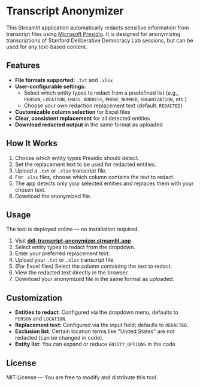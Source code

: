 # Transcript Anonymizer

This Streamlit application automatically redacts sensitive information from transcript files using [Microsoft Presidio](https://github.com/microsoft/presidio). It is designed for anonymizing transcriptions of Stanford Deliberative Democracy Lab sessions, but can be used for any text-based content.

## Features
- **File formats supported:** `.txt` and `.xlsx`
- **User-configurable settings:**
  - Select which entity types to redact from a predefined list (e.g., `PERSON`, `LOCATION`, `EMAIL_ADDRESS`, `PHONE_NUMBER`, `ORGANIZATION`, etc.)
  - Choose your own redaction replacement text (default: `REDACTED`)
- **Customizable column selection** for Excel files
- **Clear, consistent replacement** for all detected entities
- **Download redacted output** in the same format as uploaded

## How It Works
1. Choose which entity types Presidio should detect.
2. Set the replacement text to be used for redacted entities.
3. Upload a `.txt` or `.xlsx` transcript file.
4. For `.xlsx` files, choose which column contains the text to redact.
5. The app detects only your selected entities and replaces them with your chosen text.
6. Download the anonymized file.

## Usage
The tool is deployed online — no installation required.

1. Visit **[ddl-transcript-anonymizer.streamlit.app](https://ddl-transcript-anonymizer.streamlit.app)**
2. Select entity types to redact from the dropdown.
3. Enter your preferred replacement text.
4. Upload your `.txt` or `.xlsx` transcript file.
5. (For Excel files) Select the column containing the text to redact.
6. View the redacted text directly in the browser.
7. Download your anonymized file in the same format as uploaded.

## Customization
- **Entities to redact**: Configured via the dropdown menu; defaults to `PERSON` and `LOCATION`.
- **Replacement text**: Configured via the input field; defaults to `REDACTED`.
- **Exclusion list**: Certain location terms like "United States" are not redacted (can be changed in code).
- **Entity list**: You can expand or reduce `ENTITY_OPTIONS` in the code.

## License
MIT License — You are free to modify and distribute this tool.
